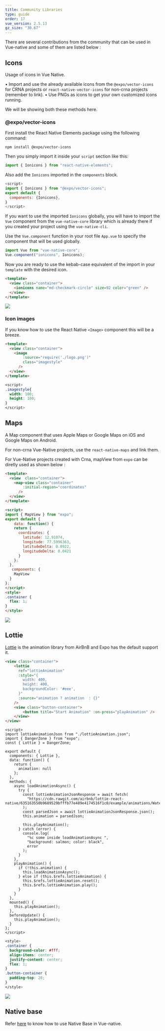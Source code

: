 ```yaml
---
title: Community Libraries
type: guide
order: 17
vue_version: 2.5.13
gz_size: "30.67"
---
```


There are several contributions from the community that can be used in Vue-native and some of them are listed below :

## Icons

Usage of icons in Vue Native.

• Import and use the already available icons from the `@expo/vector-icons` for CRNA projects or `react-native-vector-icons` for non-crna projects (remember to link).
• Use PNGs as icons to get your own customized icons running.

We will be showing both these methods here.

### @expo/vector-icons

First install the React Native Elements package using the following command:

```shell
npm install @expo/vector-icons
```

Then you simply import it inside your `script` section like this:

```js
import { Ionicons } from "react-native-elements";
```

Also add the `Ionicons` imported in the `components` block.

```js
<script>
import { Ionicons } from "@expo/vector-icons";
export default {
  components: {Ionicons},
}
</script>
```

If you want to use the imported `Ionicons` globally, you will have to import the `Vue` component from the `vue-native-core` library which is already there if you created your project using the `vue-native-cli`.

Use the `Vue.component` function in your root file `App.vue` to specify the component that will be used globally.

```js
import Vue from "vue-native-core";
Vue.component("ionicons", Ionicons);
```

Now you are ready to use the kebab-case equivalent of the import in your `template` with the desired icon.

```html
<template>
  <view class="container">
    <ionicons name="md-checkmark-circle" size=92 color="green" />
  </view>
</template>
```

<div class="hello-world-container">
  <div class="hello-world-wrapper">
    <img src="./../images/icons-example" class="img-wrapper" />
  </div>
</div>

### Icon images

If you know how to use the React Native `<Image>` component this will be a breeze.

```html
<template>
  <view class="container">
    <image
        :source="require('./logo.png')"
        class="imagestyle"
      />
  </view>
</template>
```

```css
<script>
.imagestyle{
  width: 100;
  height: 100;
}
</script>
```

## Maps

A Map component that uses Apple Maps or Google Maps on iOS and Google Maps on Android.

For non-crna Vue-Native projects, use the `react-native-maps` and link them.

For Vue-Native projects created with Crna, mapView from `expo` can be diretly used as shown below :

```html
<template>
  <view  class="container">
    <map-view class="container"
        :initial-region="coordinates"
      />
  </view>
</template>

<script>
import { MapView } from "expo";
export default {
    data: function() {
    return {
      coordinates: {
        latitude: 12.91074,
        longitude: 77.5996363,
        latitudeDelta: 0.0922,
        longitudeDelta: 0.0421
      }
    };
  },
   components: {
    MapView
  }
};
</script>
<style>
.container {
  flex: 1;
}
</style>
```

<div class="hello-world-container">
  <div class="hello-world-wrapper">
    <img src="./../images/maps-example.JPG" class="img-wrapper" />
  </div>
</div>

## Lottie

[Lottie](https://airbnb.design/lottie) is the animation library from AirBnB and Expo has the default support it.

```html
<view class="container">
    <lottie
      ref="lottieAnimation"
      :style="{
        width: 400,
        height: 400,
        backgroundColor: '#eee',
      }"
      :source="animation ? animation  : {}"
    />
    <view class="button-container">
        <button title="Start Animation" :on-press="playAnimation" />
    </view>
</view>
```

```JS
<script>
import lottieAnimationJson from "./lottieAnimation.json";
import { DangerZone } from "expo";
const { Lottie } = DangerZone;

export default {
  components: { Lottie },
  data: function() {
    return {
      animation: null
    };
  },
  methods: {
    async loadAnimationAsync() {
      try {
        const lottieAnimationJsonResponse = await fetch(
          "https://cdn.rawgit.com/airbnb/lottie-react-native/635163550b9689529bfffb77e489e4174516f1c0/example/animations/Watermelon.json"
        );
        const parsedJson = await lottieAnimationJsonResponse.json();
        this.animation = parsedJson;

        this.playAnimation();
      } catch (error) {
        console.log(
          "%c some inside loadAnimationAsync ",
          "background: salmon; color: black",
          error
        );
      }
    },
    playAnimation() {
      if (!this.animation) {
        this.loadAnimationAsync();
      } else if (this.$refs.lottieAnimation) {
        this.$refs.lottieAnimation.reset();
        this.$refs.lottieAnimation.play();
      }
    }
  },
  mounted() {
    this.playAnimation();
  },
  beforeUpdate() {
    this.playAnimation();
  }
};
</script>
```

```css
<style>
.container {
  background-color: #fff;
  align-items: center;
  justify-content: center;
  flex: 1;
}
.button-container {
  padding-top: 20;
}
</style>
```

<div class="hello-world-container">
  <div class="hello-world-wrapper">
    <img src="/images/lottie.gif" class="img-wrapper" />
  </div>
</div>

## Native base

Refer [here](https://docs.nativebase.io/docs/GetStarted.html) to know how to use Native Base in Vue-native.

<!-- (https://docs.nativebase.io/docs/GetStarted.html) -->
